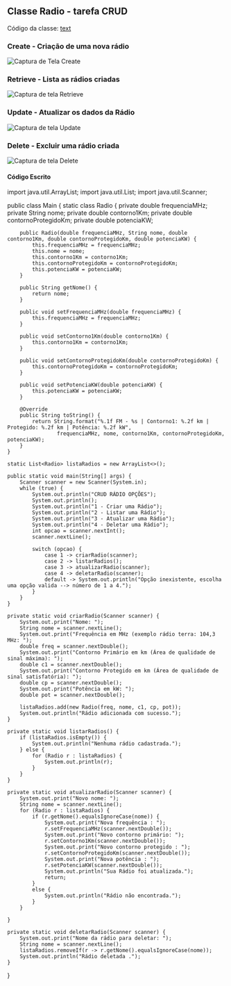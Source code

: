 ## Classe Radio - tarefa CRUD

Código da classe: [text](<../../../../IdeaProjects/Tarefa18-06/.Tarefa 18-06.zip>)

### Create - Criação de uma nova rádio

![Captura de Tela Create](file:///C:/Users/andre/OneDrive/Imagens/Capturas%20de%20tela/Captura%20de%20tela%202025-06-18%20223505.png)

### Retrieve - Lista as rádios criadas

![Captura de tela Retrieve](file:///C:/Users/andre/OneDrive/Imagens/Capturas%20de%20tela/Captura%20de%20tela%202025-06-18%20223527.png)


### Update - Atualizar os dados da Rádio

![Captura de tela Update](file:///C:/Users/andre/OneDrive/Imagens/Capturas%20de%20tela/Captura%20de%20tela%202025-06-18%20224033.png)

### Delete - Excluir uma rádio criada

![Captura de tela Delete](file:///C:/Users/andre/OneDrive/Imagens/Capturas%20de%20tela/Captura%20de%20tela%202025-06-18%20223604.png)


#### Código Escrito
import java.util.ArrayList;
import java.util.List;
import java.util.Scanner;

public class Main {
    static class Radio {
        private double frequenciaMHz;
        private String nome;
        private double contorno1Km;
        private double contornoProtegidoKm;
        private double potenciaKW;

        public Radio(double frequenciaMHz, String nome, double contorno1Km, double contornoProtegidoKm, double potenciaKW) {
            this.frequenciaMHz = frequenciaMHz;
            this.nome = nome;
            this.contorno1Km = contorno1Km;
            this.contornoProtegidoKm = contornoProtegidoKm;
            this.potenciaKW = potenciaKW;
        }

        public String getNome() {
            return nome;
        }

        public void setFrequenciaMHz(double frequenciaMHz) {
            this.frequenciaMHz = frequenciaMHz;
        }

        public void setContorno1Km(double contorno1Km) {
            this.contorno1Km = contorno1Km;
        }

        public void setContornoProtegidoKm(double contornoProtegidoKm) {
            this.contornoProtegidoKm = contornoProtegidoKm;
        }

        public void setPotenciaKW(double potenciaKW) {
            this.potenciaKW = potenciaKW;
        }

        @Override
        public String toString() {
            return String.format("%.1f FM - %s | Contorno1: %.2f km | Protegido: %.2f km | Potência: %.2f kW",
                    frequenciaMHz, nome, contorno1Km, contornoProtegidoKm, potenciaKW);
        }
    }

    static List<Radio> listaRadios = new ArrayList<>();

    public static void main(String[] args) {
        Scanner scanner = new Scanner(System.in);
        while (true) {
            System.out.println("CRUD RÁDIO OPÇÕES");
            System.out.println();
            System.out.println("1 - Criar uma Rádio");
            System.out.println("2 - Listar uma Rádio");
            System.out.println("3 - Atualizar uma Rádio");
            System.out.println("4 - Deletar uma Rádio");
            int opcao = scanner.nextInt();
            scanner.nextLine();

            switch (opcao) {
                case 1 -> criarRadio(scanner);
                case 2 -> listarRadios();
                case 3 -> atualizarRadio(scanner);
                case 4 -> deletarRadio(scanner);
                default -> System.out.println("Opção inexistente, escolha uma opção valida --> número de 1 a 4.");
            }
        }
    }

    private static void criarRadio(Scanner scanner) {
        System.out.print("Nome: ");
        String nome = scanner.nextLine();
        System.out.print("Frequência em MHz (exemplo rádio terra: 104,3 MHz: ");
        double freq = scanner.nextDouble();
        System.out.print("Contorno Primário em km (Área de qualidade de sinal máxima): ");
        double c1 = scanner.nextDouble();
        System.out.print("Contorno Protegido em km (Área de qualidade de sinal satisfatória): ");
        double cp = scanner.nextDouble();
        System.out.print("Potência em kW: ");
        double pot = scanner.nextDouble();

        listaRadios.add(new Radio(freq, nome, c1, cp, pot));
        System.out.println("Rádio adicionada com sucesso.");
    }

    private static void listarRadios() {
        if (listaRadios.isEmpty()) {
            System.out.println("Nenhuma rádio cadastrada.");
        } else {
            for (Radio r : listaRadios) {
                System.out.println(r);
            }
        }
    }

    private static void atualizarRadio(Scanner scanner) {
        System.out.print("Novo nome: ");
        String nome = scanner.nextLine();
        for (Radio r : listaRadios) {
            if (r.getNome().equalsIgnoreCase(nome)) {
                System.out.print("Nova frequência : ");
                r.setFrequenciaMHz(scanner.nextDouble());
                System.out.print("Novo contorno primário: ");
                r.setContorno1Km(scanner.nextDouble());
                System.out.print("Novo contorno protegido : ");
                r.setContornoProtegidoKm(scanner.nextDouble());
                System.out.print("Nova potência : ");
                r.setPotenciaKW(scanner.nextDouble());
                System.out.println("Sua Rádio foi atualizada.");
                return;
            }
            else {
                System.out.println("Rádio não encontrada.");
            }
        }

    }

    private static void deletarRadio(Scanner scanner) {
        System.out.print("Nome da rádio para deletar: ");
        String nome = scanner.nextLine();
        listaRadios.removeIf(r -> r.getNome().equalsIgnoreCase(nome));
        System.out.println("Rádio deletada .");
    }
}



